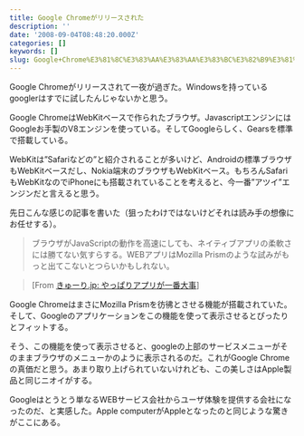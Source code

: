 ```yaml
---
title: Google Chromeがリリースされた
description: ''
date: '2008-09-04T08:48:20.000Z'
categories: []
keywords: []
slug: Google+Chrome%E3%81%8C%E3%83%AA%E3%83%AA%E3%83%BC%E3%82%B9%E3%81%95%E3%82%8C%E3%81%9F
---
```

Google Chromeがリリースされて一夜が過ぎた。Windowsを持っているgooglerはすでに試したんじゃないかと思う。

Google ChromeはWebKitベースで作られたブラウザ。JavascriptエンジンにはGoogleお手製のV8エンジンを使っている。そしてGoogleらしく、Gearsを標準で搭載している。

WebKitは”Safariなどの”と紹介されることが多いけど、Androidの標準ブラウザもWebKitベースだし、Nokia端末のブラウザもWebKitベース。もちろんSafariもWebKitなのでiPhoneにも搭載されていることを考えると、今一番”アツイ”エンジンだと言えると思う。

先日こんな感じの記事を書いた（狙ったわけではないけどそれは読み手の想像にお任せする）。

> ブラウザがJavaScriptの動作を高速にしても、ネイティブアプリの柔軟さには勝てない気すらする。WEBアプリはMozilla Prismのような試みがもっと出てこないとつらいかもしれない。

> \[From [きゅーり.jp: やっぱりアプリが一番大事](http://blog.qli.jp/2008/09/post-9935.html)\]

Google ChromeはまさにMozilla Prismを彷彿とさせる機能が搭載されていた。そして、Googleのアプリケーションをこの機能を使って表示させるとぴったりとフィットする。

そう、この機能を使って表示させると、googleの上部のサービスメニューがそのままブラウザのメニューかのように表示されるのだ。これがGoogle Chromeの真価だと思う。あまり取り上げられていないけれども、この美しさはApple製品と同じニオイがする。

Googleはとうとう単なるWEBサービス会社からユーザ体験を提供する会社になったのだ、と実感した。Apple computerがAppleとなったのと同じような驚きがここにある。